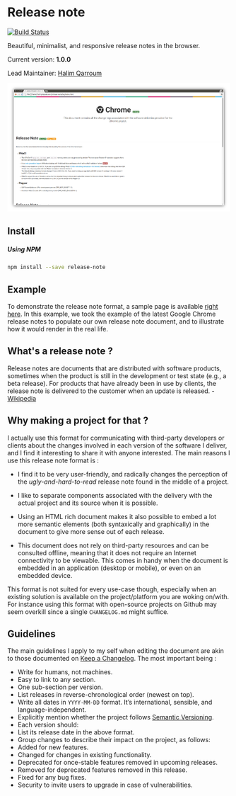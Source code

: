 # Release note
[![Build Status](https://travis-ci.org/HQarroum/release-note.svg)](https://travis-ci.org/HQarroum/release-note)

Beautiful, minimalist, and responsive release notes in the browser.

Current version: **1.0.0**

Lead Maintainer: [Halim Qarroum](mailto:hqm.post@gmail.com)

<p align="center">
 <img width="840" src="logo.png"/>
</p>

## Install

##### Using NPM

```bash
npm install --save release-note
```

## Example

To demonstrate the release note format, a sample page is available [right here](https://hqarroum.github.io/release-note). In this example, we took the example of the latest Google Chrome release notes to populate our own release note document, and to illustrate how it would render in the real life.

## What's a release note ?

Release notes are documents that are distributed with software products, sometimes when the product is still in the development or test state (e.g., a beta release). For products that have already been in use by clients, the release note is delivered to the customer when an update is released. - [Wikipedia](https://en.wikipedia.org/wiki/Release_notes)

## Why making a project for that ?

I actually use this format for communicating with third-party developers or clients about the changes involved in each version of the software I deliver, and I find it interesting to share it with anyone interested. The main reasons I use this release note format is :

 * I find it to be very user-friendly, and radically changes the perception of the *ugly-and-hard-to-read* release note found in the middle of a project.
 
* I like to separate components associated with the delivery with the actual project and its source when it is possible.

* Using an HTML rich document makes it also possible to embed a lot more semantic elements (both syntaxically and graphically) in the document to give more sense out of each release.

* This document does not rely on third-party resources and can be consulted offline, meaning that it does not require an Internet connectivity to be viewable. This comes in handy when the document is embedded in an application (desktop or mobile), or even on an embedded device.

This format is not suited for every use-case though, especially when an existing solution is available on the project/platform you are woking on/with. For instance using this format with open-source projects on Github may seem overkill since a single `CHANGELOG.md` might suffice.

## Guidelines

The main guidelines I apply to my self when editing the document are akin to those documented on [Keep a Changelog](http://keepachangelog.com/). The most important being :

 * Write for humans, not machines.
 * Easy to link to any section.
 * One sub-section per version.
 * List releases in reverse-chronological order (newest on top).
 * Write all dates in `YYYY-MM-DD` format. It’s international, sensible, and language-independent.
 * Explicitly mention whether the project follows [Semantic Versioning](http://semver.org/).
 * Each version should:
  * List its release date in the above format.
  * Group changes to describe their impact on the project, as follows:
   * Added for new features.
   * Changed for changes in existing functionality.
   * Deprecated for once-stable features removed in upcoming releases.
   * Removed for deprecated features removed in this release.
   * Fixed for any bug fixes.
   * Security to invite users to upgrade in case of vulnerabilities.
